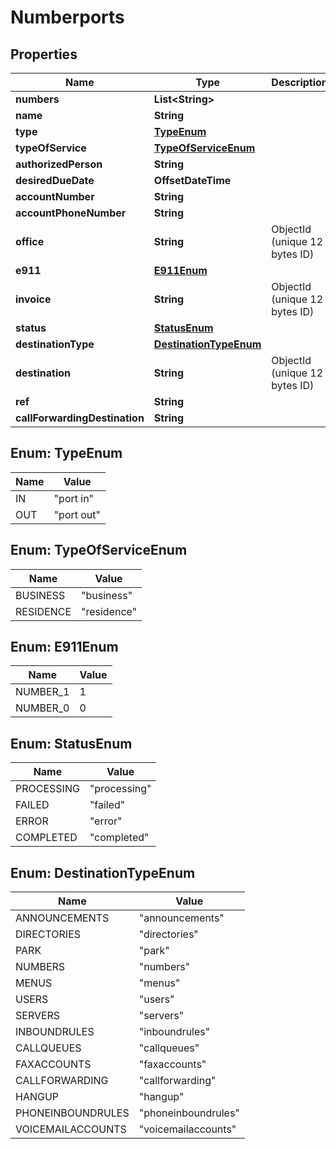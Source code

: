 

# Numberports


## Properties

| Name | Type | Description | Notes |
|------------ | ------------- | ------------- | -------------|
|**numbers** | **List&lt;String&gt;** |  |  |
|**name** | **String** |  |  |
|**type** | [**TypeEnum**](#TypeEnum) |  |  |
|**typeOfService** | [**TypeOfServiceEnum**](#TypeOfServiceEnum) |  |  |
|**authorizedPerson** | **String** |  |  |
|**desiredDueDate** | **OffsetDateTime** |  |  |
|**accountNumber** | **String** |  |  |
|**accountPhoneNumber** | **String** |  |  |
|**office** | **String** | ObjectId (unique 12 bytes ID) |  |
|**e911** | [**E911Enum**](#E911Enum) |  |  [optional] |
|**invoice** | **String** | ObjectId (unique 12 bytes ID) |  |
|**status** | [**StatusEnum**](#StatusEnum) |  |  |
|**destinationType** | [**DestinationTypeEnum**](#DestinationTypeEnum) |  |  |
|**destination** | **String** | ObjectId (unique 12 bytes ID) |  [optional] |
|**ref** | **String** |  |  [optional] |
|**callForwardingDestination** | **String** |  |  [optional] |



## Enum: TypeEnum

| Name | Value |
|---- | -----|
| IN | &quot;port in&quot; |
| OUT | &quot;port out&quot; |



## Enum: TypeOfServiceEnum

| Name | Value |
|---- | -----|
| BUSINESS | &quot;business&quot; |
| RESIDENCE | &quot;residence&quot; |



## Enum: E911Enum

| Name | Value |
|---- | -----|
| NUMBER_1 | 1 |
| NUMBER_0 | 0 |



## Enum: StatusEnum

| Name | Value |
|---- | -----|
| PROCESSING | &quot;processing&quot; |
| FAILED | &quot;failed&quot; |
| ERROR | &quot;error&quot; |
| COMPLETED | &quot;completed&quot; |



## Enum: DestinationTypeEnum

| Name | Value |
|---- | -----|
| ANNOUNCEMENTS | &quot;announcements&quot; |
| DIRECTORIES | &quot;directories&quot; |
| PARK | &quot;park&quot; |
| NUMBERS | &quot;numbers&quot; |
| MENUS | &quot;menus&quot; |
| USERS | &quot;users&quot; |
| SERVERS | &quot;servers&quot; |
| INBOUNDRULES | &quot;inboundrules&quot; |
| CALLQUEUES | &quot;callqueues&quot; |
| FAXACCOUNTS | &quot;faxaccounts&quot; |
| CALLFORWARDING | &quot;callforwarding&quot; |
| HANGUP | &quot;hangup&quot; |
| PHONEINBOUNDRULES | &quot;phoneinboundrules&quot; |
| VOICEMAILACCOUNTS | &quot;voicemailaccounts&quot; |



